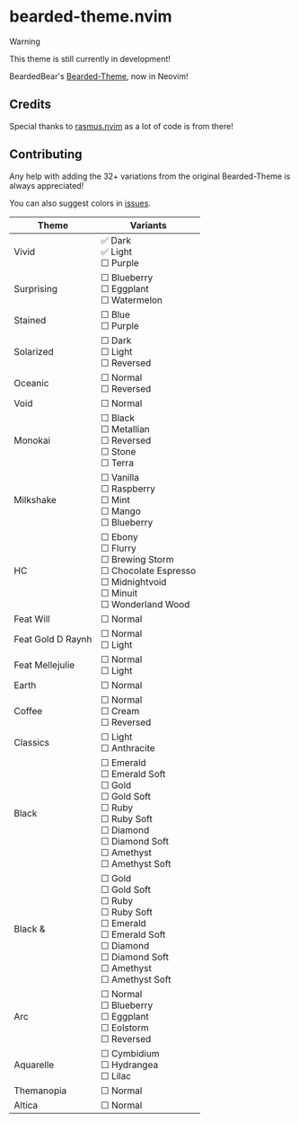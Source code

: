 # bearded-theme.nvim

> [!WARNING]
> This theme is still currently in development!

BeardedBear's [Bearded-Theme](https://github.com/BeardedBear/bearded-theme), now in Neovim!

## Credits
Special thanks to [rasmus.nvim](https://github.com/kvrohit/rasmus.nvim) as a lot of code is from there!

## Contributing
Any help with adding the 32+ variations from the original Bearded-Theme is always appreciated!

You can also suggest colors in [issues](https://github.com/xStormyy/bearded-theme.nvim/issues).

<!-- ☐ = Unfinished,  ✅ = Finished -->
| Theme | Variants |
|--|--|
| Vivid | ✅ Dark<br>✅ Light<br>☐ Purple |
| Surprising | ☐ Blueberry<br>☐ Eggplant<br>☐ Watermelon |
| Stained | ☐ Blue<br>☐ Purple |
| Solarized | ☐ Dark<br>☐ Light<br>☐ Reversed |
| Oceanic | ☐ Normal<br>☐ Reversed |
| Void | ☐ Normal<br> |
| Monokai | ☐ Black<br>☐ Metallian<br>☐ Reversed<br>☐ Stone<br>☐ Terra |
| Milkshake | ☐ Vanilla<br>☐ Raspberry<br>☐ Mint<br>☐ Mango<br>☐ Blueberry |
| HC | ☐ Ebony<br>☐ Flurry<br>☐ Brewing Storm<br>☐ Chocolate Espresso<br>☐ Midnightvoid<br>☐ Minuit<br>☐ Wonderland Wood |
| Feat Will | ☐ Normal<br> |
| Feat Gold D Raynh | ☐ Normal<br>☐ Light |
| Feat Mellejulie | ☐ Normal<br>☐ Light |
| Earth | ☐ Normal |
| Coffee | ☐ Normal<br>☐ Cream<br>☐ Reversed |
| Classics | ☐ Light<br>☐ Anthracite |
| Black | ☐ Emerald<br>☐ Emerald Soft<br>☐ Gold<br>☐ Gold Soft<br>☐ Ruby<br>☐ Ruby Soft<br>☐ Diamond<br>☐ Diamond Soft<br>☐ Amethyst<br>☐ Amethyst Soft |
| Black & | ☐ Gold<br>☐ Gold Soft<br>☐ Ruby<br>☐ Ruby Soft<br>☐ Emerald<br>☐ Emerald Soft<br>☐ Diamond<br>☐ Diamond Soft<br>☐ Amethyst<br>☐ Amethyst Soft |
| Arc | ☐ Normal<br>☐ Blueberry<br>☐ Eggplant<br>☐ Eolstorm<br>☐ Reversed |
| Aquarelle | ☐ Cymbidium<br>☐ Hydrangea<br>☐ Lilac |
| Themanopia | ☐ Normal |
| Altica | ☐ Normal |
